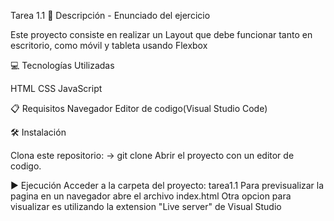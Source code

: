 Tarea 1.1
📄 Descripción - Enunciado del ejercicio

Este proyecto consiste en realizar un Layout que debe funcionar tanto en escritorio, como móvil y tableta usando
Flexbox

💻 Tecnologías Utilizadas

HTML
CSS
JavaScript


📋 Requisitos
Navegador
Editor de codigo(Visual Studio Code)

🛠️ Instalación

Clona este repositorio: -> git clone
Abrir el proyecto con un editor de codigo. 

▶️ Ejecución
Acceder a la carpeta del proyecto: tarea1.1
Para previsualizar la pagina en un navegador abre el archivo index.html
Otra opcion para visualizar es utilizando la extension "Live server" de Visual Studio